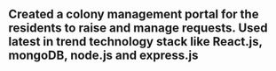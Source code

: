 ## Created a colony management portal for the residents to raise and manage requests. Used latest in trend technology stack like React.js, mongoDB, node.js and express.js
